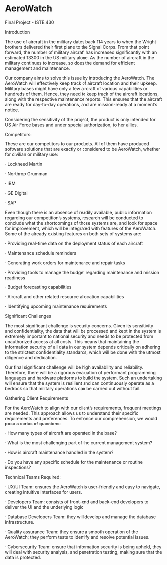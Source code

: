 # AeroWatch

Final Project - ISTE.430

Introduction

The use of aircraft in the military dates back 114 years to when the Wright brothers delivered their first plane to the Signal Corps. From that point forward, the number of military aircraft has increased significantly with an estimated 13300 in the US military alone. As the number of aircraft in the military continues to increase, so does the demand for efficient management and maintenance.

Our company aims to solve this issue by introducing the AeroWatch. The AeroWatch will effectively keep track of aircraft location and their upkeep. Military bases might have only a few aircraft of various capabilities or hundreds of them. Hence, they need to keep track of the aircraft locations, along with the respective maintenance reports. This ensures that the aircraft are ready for day-to-day operations, and are mission-ready at a moment’s notice.

Considering the sensitivity of the project, the product is only intended for US Air Force bases and under special authorization, to her allies.

Competitors:

These are our competitors to our products. All of them have produced software solutions that are exactly or considered to be AeroWatch, whether for civilian or military use:

·       Lockheed Martin

·       Northrop Grumman

·       IBM

·       GE Digital

·       SAP

Even though there is an absence of readily available, public information regarding our competition’s systems, research will be conducted to conclude what the shortcomings of those systems are, and look for space for improvement, which will be integrated with features of the AeroWatch. Some of the already existing features on both sets of systems are:

·       Providing real-time data on the deployment status of each aircraft

·       Maintenance schedule reminders

·       Generating work orders for maintenance and repair tasks

·       Providing tools to manage the budget regarding maintenance and mission readiness

·       Budget forecasting capabilities

·       Aircraft and other related resource allocation capabilities

·       Identifying upcoming maintenance requirements

Significant Challenges

The most significant challenge is security concerns. Given its sensitivity and confidentiality, the data that will be processed and kept in the system is extremely important to national security and needs to be protected from unauthorized access at all costs. This means that maintaining the information security of all data in our system depends critically on adhering to the strictest confidentiality standards, which will be done with the utmost diligence and dedication.

Our final significant challenge will be high availability and reliability. Therefore, there will be a rigorous evaluation of performant programming languages and hardware platforms to build the system. Such an undertaking will ensure that the system is resilient and can continuously operate as a bedrock so that military operations can be carried out without fail.

Gathering Client Requirements

For the AeroWatch to align with our client’s requirements, frequent meetings are needed. This approach allows us to understand their specific requirements and preferences. To enhance our comprehension, we would pose a series of questions:

·           How many types of aircraft are operated in the base?

·           What is the most challenging part of the current management system?

·           How is aircraft maintenance handled in the system?

·           Do you have any specific schedule for the maintenance or routine inspections?

Technical Teams Required:

·           UX/UI Team: ensures the AeroWatch is user-friendly and easy to navigate, creating intuitive interfaces for users.

·           Developers Team: consists of front–end and back-end developers to deliver the UI and the underlying logic.

·           Database Developers Team: they will develop and manage the database infrastructure.

·           Quality assurance Team: they ensure a smooth operation of the AeroWatch; they perform tests to identify and resolve potential issues.

·           Cybersecurity Team: ensure that information security is being upheld, they will deal with security analysis, and penetration testing, making sure that the data is protected.

